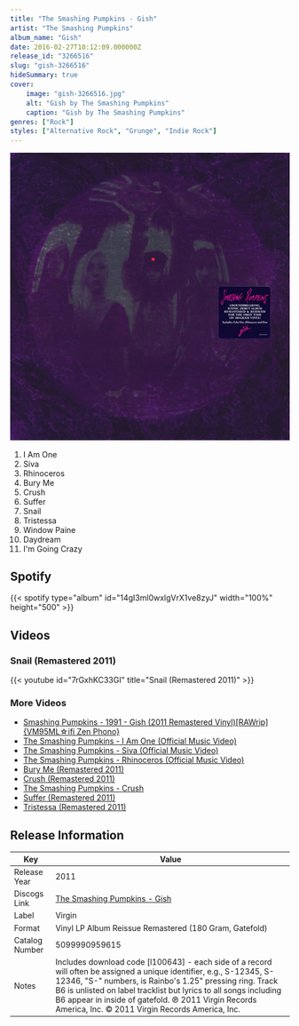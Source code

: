 ```yaml
---
title: "The Smashing Pumpkins - Gish"
artist: "The Smashing Pumpkins"
album_name: "Gish"
date: 2016-02-27T10:12:09.000000Z
release_id: "3266516"
slug: "gish-3266516"
hideSummary: true
cover:
    image: "gish-3266516.jpg"
    alt: "Gish by The Smashing Pumpkins"
    caption: "Gish by The Smashing Pumpkins"
genres: ["Rock"]
styles: ["Alternative Rock", "Grunge", "Indie Rock"]
---
```


![Gish by The Smashing Pumpkins](gish-3266516.jpg)

<!-- section break -->

1. I Am One
2. Siva
3. Rhinoceros
4. Bury Me
5. Crush
6. Suffer
7. Snail
8. Tristessa
9. Window Paine
10. Daydream
11. I'm Going Crazy

<!-- section break -->


## Spotify
{{< spotify type="album" id="14gI3ml0wxlgVrX1ve8zyJ" width="100%" height="500" >}}



## Videos
### Snail (Remastered 2011)
{{< youtube id="7rGxhKC33GI" title="Snail (Remastered 2011)" >}}<br>

### More Videos

- [Smashing Pumpkins - 1991 - Gish (2011 Remastered Vinyl)[RAWrip]{VM95ML☆ifi Zen Phono}](https://www.youtube.com/watch?v=E2RDyA8id0A)
- [The Smashing Pumpkins - I Am One (Official Music Video)](https://www.youtube.com/watch?v=Pi6RJmUNBbw)
- [The Smashing Pumpkins - Siva (Official Music Video)](https://www.youtube.com/watch?v=F3wAtWywrP4)
- [The Smashing Pumpkins - Rhinoceros (Official Music Video)](https://www.youtube.com/watch?v=aVfWx9282y0)
- [Bury Me (Remastered 2011)](https://www.youtube.com/watch?v=B15BrotSE68)
- [Crush (Remastered 2011)](https://www.youtube.com/watch?v=QJLFets4aHQ)
- [The Smashing Pumpkins - Crush](https://www.youtube.com/watch?v=St0--qAA7yg)
- [Suffer (Remastered 2011)](https://www.youtube.com/watch?v=8z5BcqMgkQ0)
- [Tristessa (Remastered 2011)](https://www.youtube.com/watch?v=-n-0mbX5E4w)


## Release Information
|  Key           | Value                                                |
| ---------------| ---------------------------------------------------- |
| Release Year   | 2011                                   |
| Discogs Link   | [The Smashing Pumpkins - Gish](https://www.discogs.com/release/3266516-Smashing-Pumpkins-Gish) |
| Label          | Virgin |
| Format         | Vinyl LP Album Reissue Remastered (180 Gram, Gatefold) |
| Catalog Number | 5099990959615 |
| Notes | Includes download code   [l100643] - each side of a record will often be assigned a unique identifier, e.g., S-12345, S-12346, "S-" numbers, is Rainbo's 1.25" pressing ring.   Track B6 is unlisted on label tracklist but lyrics to all songs including B6 appear in inside of gatefold.   ℗ 2011 Virgin Records America, Inc. © 2011 Virgin Records America, Inc.  |